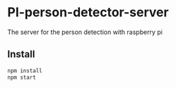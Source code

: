 # PI-person-detector-server
The server for the person detection with raspberry pi

## Install
```bash
npm install
npm start
```
